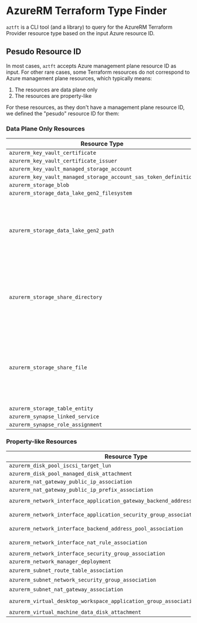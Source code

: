 # AzureRM Terraform Type Finder

`aztft` is a CLI tool (and a library) to query for the AzureRM Terraform Provider resource type based on the input Azure resource ID.

## Pesudo Resource ID

In most cases, `aztft` accepts Azure management plane resource ID as input. For other rare cases, some Terraform resources do not correspond to Azure management plane resources, which typically means:

1. The resources are data plane only
2. The resources are property-like

For these resources, as they don't have a management plane resource ID, we defined the "pesudo" resource ID for them:

### Data Plane Only Resources

|Resource Type|Pesudo Resource ID|Comment|
|-|-|-|
|`azurerm_key_vault_certificate`                                  | `/subscriptions/sub1/resourceGroups/rg1/providers/Microsoft.KeyVault/vaults/vault1/certificates/cert1`||
|`azurerm_key_vault_certificate_issuer`                           | `/subscriptions/sub1/resourceGroups/rg1/providers/Microsoft.KeyVault/vaults/vault1/certificates/cert1/issuers/issuer1`||
|`azurerm_key_vault_managed_storage_account`                      | `/subscriptions/sub1/resourceGroups/rg1/providers/Microsoft.KeyVault/vaults/vault1/storage/storage1`||
|`azurerm_key_vault_managed_storage_account_sas_token_definition` | `/subscriptions/sub1/resourceGroups/rg1/providers/Microsoft.KeyVault/vaults/vault1/storage/storage1/sas/def1`||
|`azurerm_storage_blob`                                           | `/subscriptions/sub1/resourceGroups/rg1/providers/Microsoft.Storage/storageAccounts/account1/blobServices/default/containers/container1/blobs/blob1`||
|`azurerm_storage_data_lake_gen2_filesystem`                      | `/subscriptions/sub1/resourceGroups/rg1/providers/Microsoft.Storage/storageAccounts/account1/dfs/dfs1`||
|`azurerm_storage_data_lake_gen2_path`                            | `/subscriptions/sub1/resourceGroups/rg1/providers/Microsoft.Storage/storageAccounts/account1/dfs/dfs1/paths/path1`|For path that is more than one level, use `:` as separator. E.g. `path1` can be `dir1:dir2`|
|`azurerm_storage_share_directory`                                | `/subscriptions/sub1/resourceGroups/rg1/providers/Microsoft.Storage/storageAccounts/account1/fileServices/default/shares/share1/directories/path1`|For path that is more than one level, use `:` as separator. E.g. `path1` can be `dir1:dir2`|
|`azurerm_storage_share_file`                                     | `/subscriptions/sub1/resourceGroups/rg1/providers/Microsoft.Storage/storageAccounts/account1/fileServices/default/shares/share1/files/path1`|Note: For path that is more than one level, use `:` as separator. E.g. `path1` can be `dir1:file1`|
|`azurerm_storage_table_entity`                                   | `/subscriptions/sub1/resourceGroups/rg1/providers/Microsoft.Storage/storageAccounts/account1/tableServices/default/tables/table1/partitionKeys/pk1/rowkeys/rk1`||
|`azurerm_synapse_linked_service`                                | `/subscriptions/sub1/resourceGroups/rg1/providers/Microsoft.Synapse/workspaces/ws1/linkedServices/service1`||
|`azurerm_synapse_role_assignment`                                | `/subscriptions/sub1/resourceGroups/rg1/providers/Microsoft.Synapse/workspaces/ws1/roleAssignments/role1`||

### Property-like Resources

|Resource Type|Pesudo Resource ID|Comment|
|-|-|-|
|`azurerm_disk_pool_iscsi_target_lun`| `/subscriptions/sub1/resourceGroups/rg1/providers/Microsoft.StoragePool/diskPools/pool1/iscsiTargets/target1/disks/<base64 id of azurerm_managed_disk>`||
|`azurerm_disk_pool_managed_disk_attachment`| `/subscriptions/sub1/resourceGroups/rg1/providers/Microsoft.StoragePool/diskPools/pool1/disks/<base64 id of azurerm_managed_disk>`||
|`azurerm_nat_gateway_public_ip_association`| `/subscriptions/sub1/resourceGroups/rg1/providers/Microsoft.Network/natGateways/gw1/publicIPAddresses/<base64 id of azurerm_public_ip>`||
|`azurerm_nat_gateway_public_ip_prefix_association`| `/subscriptions/sub1/resourceGroups/rg1/providers/Microsoft.Network/natGateways/gw1/publicIPPrefixes/<base64 id of azurerm_public_ip_prefix>`||
|`azurerm_network_interface_application_gateway_backend_address_pool_association`| `/subscriptions/sub1/resourceGroups/rg1/providers/Microsoft.Network/networkInterfaces/nic1/ipConfigurations/cfg1/applicationGatewayBackendAddressPools/<base64 of azurerm_application_gateway.example.backend_address_pool.n.id>`||
|`azurerm_network_interface_application_security_group_association`| `/subscriptions/sub1/resourceGroups/rg1/providers/Microsoft.Network/networkInterfaces/nic1/ipConfigurations/cfg1/applicationSecurityGroups/<base64 id of azurerm_application_security_group>`||
|`azurerm_network_interface_backend_address_pool_association`| `/subscriptions/sub1/resourceGroups/rg1/providers/Microsoft.Network/networkInterfaces/nic1/ipConfigurations/cfg1/loadBalancerBackendAddressPools/<base64 id of azurerm_lb_backend_address_pool>`||
|`azurerm_network_interface_nat_rule_association`| `/subscriptions/sub1/resourceGroups/rg1/providers/Microsoft.Network/networkInterfaces/nic1/ipConfigurations/cfg1/loadBalancerInboundNatRules/<base64 id of azurerm_lb_nat_rule>`||
|`azurerm_network_interface_security_group_association`| `/subscriptions/sub1/resourceGroups/rg1/providers/Microsoft.Network/networkInterfaces/nic1/networkSecurityGruops/<base64 id of azurerm_network_security_group>`||
|`azurerm_network_manager_deployment`| `/subscriptions/sub1/resourceGroups/rg1/providers/Microsoft.Network/networkManagers/mgr1/locations/loc1/types/Connectivity`||
|`azurerm_subnet_route_table_association`|`/subscriptions/sub1/resourceGroups/rg1/providers/Microsoft.Network/subnets/subnet1|routeTables/<base64 id of azurerm_route_table>`||
|`azurerm_subnet_network_security_group_association`|`/subscriptions/sub1/resourceGroups/rg1/providers/Microsoft.Network/subnets/subnet1|networkSecurityGroups/<base64 id of azurerm_network_security_group>`||
|`azurerm_subnet_nat_gateway_association`|`/subscriptions/sub1/resourceGroups/rg1/providers/Microsoft.Network/subnets/subnet1|natGateways/<base64 id of azurerm_nat_gateway>`||
|`azurerm_virtual_desktop_workspace_application_group_association`| `/subscriptions/sub1/resourceGroups/rg1/providers/Microsoft.DesktopVirtualization/workspaces/wsp1/applicationGroups/<base64 id of azurerm_virtual_desktop_application_group>`||
|`azurerm_virtual_machine_data_disk_attachment`| `/subscriptions/sub1/resourceGroups/rg1/providers/Microsoft.Compute/virtualMachines/vm1/dataDisks/disk1`||
